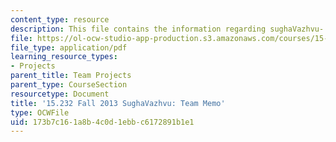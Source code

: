 ```yaml
---
content_type: resource
description: This file contains the information regarding sughaVazhvu- team memo.
file: https://ol-ocw-studio-app-production.s3.amazonaws.com/courses/15-232-business-model-innovation-global-health-in-frontier-markets-fall-2013/173b7c161a8b4c0d1ebbc6172891b1e1_MIT15_232F13_t5_memo.pdf
file_type: application/pdf
learning_resource_types:
- Projects
parent_title: Team Projects
parent_type: CourseSection
resourcetype: Document
title: '15.232 Fall 2013 SughaVazhvu: Team Memo'
type: OCWFile
uid: 173b7c16-1a8b-4c0d-1ebb-c6172891b1e1
---
```

